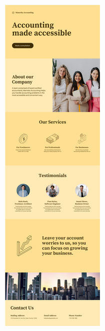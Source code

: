 ![template](https://raw.githubusercontent.com/ShriIraCatalog/resources-two/refs/heads/master/2025/04/20/20250420183500.png)
